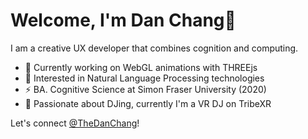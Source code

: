 # Welcome, I'm Dan Chang👋

I am a creative UX developer that combines cognition and computing.

- 🌱  Currently working on WebGL animations with THREEjs
- 💬  Interested in Natural Language Processing technologies
- ⚡   BA. Cognitive Science at Simon Fraser University (2020)
- 💪  Passionate about DJing, currently I'm a VR DJ on TribeXR

Let's connect [@TheDanChang](twitter.com/theDanChang)!
